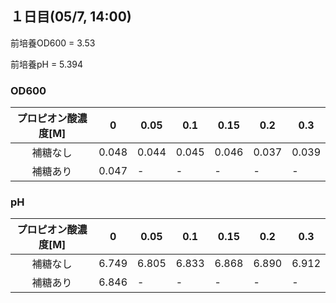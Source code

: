 ## １日目(05/7, 14:00)

前培養OD600 = 3.53

前培養pH = 5.394

### OD600

| プロピオン酸濃度[M] | 0     | 0.05  | 0.1   | 0.15  | 0.2   | 0.3   |
|:---------------:|-------|-------|-------|-------|-------|-------|
| 補糖なし           | 0.048 | 0.044 | 0.045 | 0.046 | 0.037  | 0.039 |
| 補糖あり           | 0.047 | - | - | -|-  | - |


### pH

| プロピオン酸濃度[M] | 0     | 0.05  | 0.1   | 0.15  | 0.2   | 0.3   |
|:---------------:|-------|-------|-------|-------|-------|-------|
| 補糖なし           | 6.749 | 6.805 | 6.833 | 6.868 | 6.890 | 6.912 |
| 補糖あり           | 6.846 | - | - | -|-  | - |

